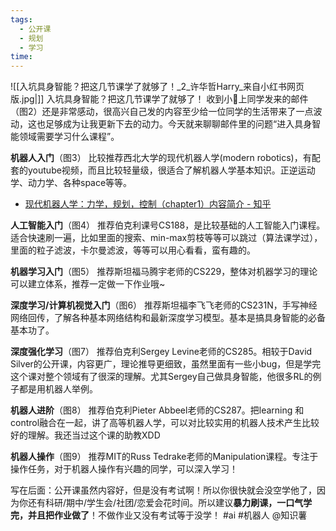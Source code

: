 ```yaml
---
tags:
  - 公开课
  - 规划
  - 学习
time:
---
```

![[入坑具身智能？把这几节课学了就够了！_2_许华哲Harry_来自小红书网页版.jpg|]]
入坑具身智能？把这几节课学了就够了！
收到小🍠上同学发来的邮件（图2）还是非常感动，很高兴自己发的内容至少给一位同学的生活带来了一点波动，这也足够成为让我更新下去的动力。今天就来聊聊邮件里的问题“进入具身智能领域需要学习什么课程”。
	
**机器人入门**（图3） 比较推荐西北大学的现代机器人学(modern robotics)，有配套的youtube视频，而且比较轻量级，很适合了解机器人学基本知识。正逆运动学、动力学、各种space等等。
- [现代机器人学：力学，规划，控制（chapter1）内容简介 - 知乎](https://zhuanlan.zhihu.com/p/369236960)
	
**人工智能入门**（图4） 推荐伯克利课号CS188，是比较基础的人工智能入门课程。适合快速刷一遍，比如里面的搜索、min-max剪枝等等可以跳过（算法课学过），里面的粒子滤波，卡尔曼滤波，等等可以用心看看，蛮有趣的。
	
**机器学习入门**（图5） 推荐斯坦福马腾宇老师的CS229，整体对机器学习的理论可以建立体系，推荐一定做一下作业哦~
	
**深度学习/计算机视觉入门**（图6）  推荐斯坦福李飞飞老师的CS231N，手写神经网络回传，了解各种基本网络结构和最新深度学习模型。基本是搞具身智能的必备基本功了。
	
**深度强化学习**（图7） 推荐伯克利Sergey Levine老师的CS285。相较于David Silver的公开课，内容更广，理论推导更细致，虽然里面有一些小bug，但是学完这个课对整个领域有了很深的理解。尤其Sergey自己做具身智能，他很多RL的例子都是用机器人举例。
	
**机器人进阶**（图8） 推荐伯克利Pieter Abbeel老师的CS287。把learning 和control融合在一起，讲了高等机器人学，可以对比较实用的机器人技术产生比较好的理解。我还当过这个课的助教XDD
	
**机器人操作**（图9）  推荐MIT的Russ Tedrake老师的Manipulation课程。专注于操作任务，对于机器人操作有兴趣的同学，可以深入学习！
	
写在后面：公开课虽然内容好，但是没有考试啊！所以你很快就会没空学他了，因为你还有科研/期中/学生会/社团/恋爱会花时间。所以建议**暴力刷课，一口气学完，并且把作业做了**！不做作业又没有考试等于没学！ #ai #机器人  @知识薯